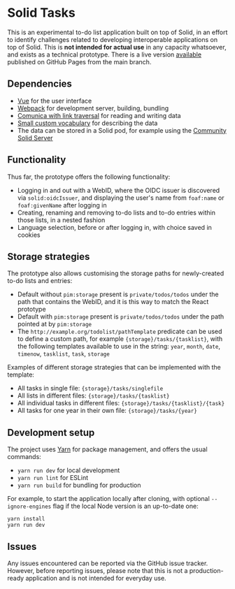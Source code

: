 # Solid Tasks

This is an experimental to-do list application built on top of Solid, in an effort to identify challenges related to developing interoperable applications on top of Solid. This is **not intended for actual use** in any capacity whatsoever, and exists as a technical prototype. There is a live version [available](https://solidlabresearch.github.io/solid-todo-app-vue/) published on GitHub Pages from the main branch.

## Dependencies

* [Vue](https://vuejs.org/) for the user interface
* [Webpack](https://webpack.js.org/) for development server, building, bundling
* [Comunica with link traversal](https://github.com/comunica/comunica-feature-link-traversal) for reading and writing data
* [Small custom vocabulary](https://github.com/SolidLabResearch/solid-todo-app-react/tree/main/ontology) for describing the data
* The data can be stored in a Solid pod, for example using the [Community Solid Server](https://github.com/CommunitySolidServer/CommunitySolidServer)

## Functionality

Thus far, the prototype offers the following functionality:

* Logging in and out with a WebID, where the OIDC issuer is discovered via `solid:oidcIssuer`, and displaying the user's name from `foaf:name` or `foaf:givenName` after logging in
* Creating, renaming and removing to-do lists and to-do entries within those lists, in a nested fashion
* Language selection, before or after logging in, with choice saved in cookies


## Storage strategies

The prototype also allows customising the storage paths for newly-created to-do lists and entries:

* Default without `pim:storage` present is `private/todos/todos` under the path that contains the WebID, and it is this way to match the React prototype
* Default with `pim:storage` present is `private/todos/todos` under the path pointed at by `pim:storage`
* The `http://example.org/todolist/pathTemplate` predicate can be used to define a custom path, for example `{storage}/tasks/{tasklist}`, with the following templates available to use in the string: `year`, `month`, `date`, `timenow`, `tasklist`, `task`, `storage`

Examples of different storage strategies that can be implemented with the template:

* All tasks in single file: `{storage}/tasks/singlefile`
* All lists in different files: `{storage}/tasks/{tasklist}`
* All individual tasks in different files: `{storage}/tasks/{tasklist}/{task}`
* All tasks for one year in their own file: `{storage}/tasks/{year}`

## Development setup

The project uses [Yarn]() for package management, and offers the usual commands:

* `yarn run dev` for local development
* `yarn run lint` for ESLint
* `yarn run build` for bundling for production

For example, to start the application locally after cloning, with optional `--ignore-engines` flag if the local Node version is an up-to-date one:

```
yarn install
yarn run dev
```

## Issues

Any issues encountered can be reported via the GitHub issue tracker. However, before reporting issues, please note that this is not a production-ready application and is not intended for everyday use.
